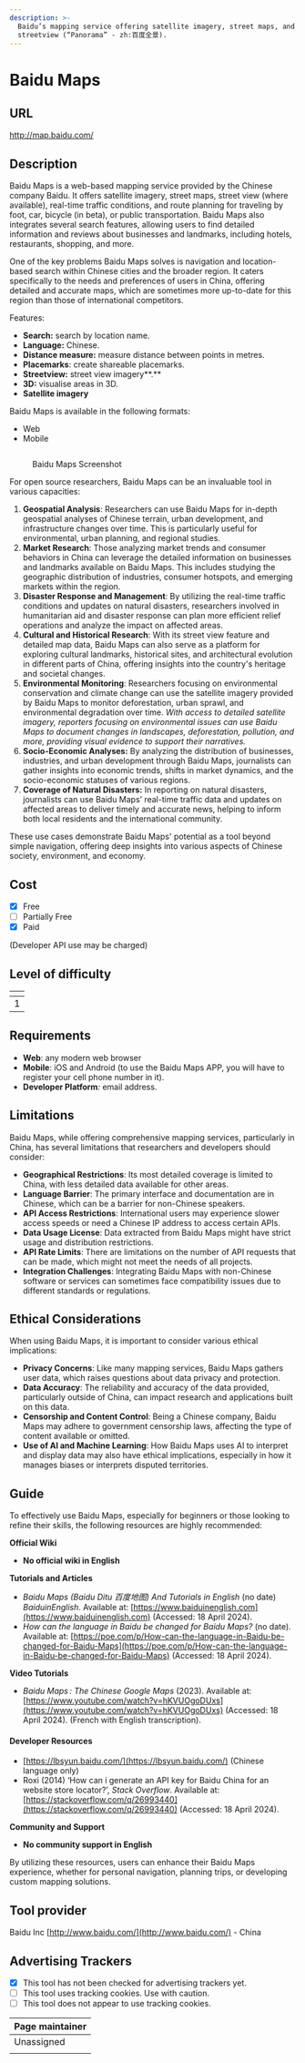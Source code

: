 ```yaml
---
description: >-
  Baidu’s mapping service offering satellite imagery, street maps, and
  streetview (“Panorama” - zh:百度全景).
---
```


# Baidu Maps

## URL

http://map.baidu.com/

## Description

Baidu Maps is a web-based mapping service provided by the Chinese company Baidu. It offers satellite imagery, street maps, street view (where available), real-time traffic conditions, and route planning for traveling by foot, car, bicycle (in beta), or public transportation. Baidu Maps also integrates several search features, allowing users to find detailed information and reviews about businesses and landmarks, including hotels, restaurants, shopping, and more.

One of the key problems Baidu Maps solves is navigation and location-based search within Chinese cities and the broader region. It caters specifically to the needs and preferences of users in China, offering detailed and accurate maps, which are sometimes more up-to-date for this region than those of international competitors.

Features:

* **Search:** search by location name.
* **Language:** Chinese.
* **Distance measure:** measure distance between points in metres.
* **Placemarks**: create shareable placemarks.
* **Streetview:** street view imagery\*\*.\*\*
* **3D:** visualise areas in 3D.
* **Satellite imagery**

Baidu Maps is available in the following formats:

* Web
* Mobile

<figure><img src=".gitbook/assets/Screenshot%202024-04-18%20at%2011.39.48%E2%80%AFAM.png" alt=""><figcaption><p>Baidu Maps Screenshot</p></figcaption></figure>

For open source researchers, Baidu Maps can be an invaluable tool in various capacities:

1. **Geospatial Analysis**: Researchers can use Baidu Maps for in-depth geospatial analyses of Chinese terrain, urban development, and infrastructure changes over time. This is particularly useful for environmental, urban planning, and regional studies.
2. **Market Research**: Those analyzing market trends and consumer behaviors in China can leverage the detailed information on businesses and landmarks available on Baidu Maps. This includes studying the geographic distribution of industries, consumer hotspots, and emerging markets within the region.
3. **Disaster Response and Management**: By utilizing the real-time traffic conditions and updates on natural disasters, researchers involved in humanitarian aid and disaster response can plan more efficient relief operations and analyze the impact on affected areas.
4. **Cultural and Historical Research**: With its street view feature and detailed map data, Baidu Maps can also serve as a platform for exploring cultural landmarks, historical sites, and architectural evolution in different parts of China, offering insights into the country's heritage and societal changes.
5. **Environmental Monitoring**: Researchers focusing on environmental conservation and climate change can use the satellite imagery provided by Baidu Maps to monitor deforestation, urban sprawl, and environmental degradation over time. _With access to detailed satellite imagery, reporters focusing on environmental issues can use Baidu Maps to document changes in landscapes, deforestation, pollution, and more, providing visual evidence to support their narratives._
6. **Socio-Economic Analyses:** By analyzing the distribution of businesses, industries, and urban development through Baidu Maps, journalists can gather insights into economic trends, shifts in market dynamics, and the socio-economic statuses of various regions.
7. **Coverage of Natural Disasters:** In reporting on natural disasters, journalists can use Baidu Maps’ real-time traffic data and updates on affected areas to deliver timely and accurate news, helping to inform both local residents and the international community.

These use cases demonstrate Baidu Maps' potential as a tool beyond simple navigation, offering deep insights into various aspects of Chinese society, environment, and economy.

## Cost

* [x] Free
* [ ] Partially Free
* [x] Paid

(Developer API use may be charged)

## Level of difficulty

<table><thead><tr><th data-type="rating" data-max="5"></th></tr></thead><tbody><tr><td>1</td></tr></tbody></table>

## Requirements

* **Web**: any modern web browser
* **Mobile**: iOS and Android (to use the Baidu Maps APP, you will have to register your cell phone number in it).
* **Developer Platform**_:_ email address.

## Limitations

Baidu Maps, while offering comprehensive mapping services, particularly in China, has several limitations that researchers and developers should consider:

* **Geographical Restrictions**: Its most detailed coverage is limited to China, with less detailed data available for other areas.
* **Language Barrier**: The primary interface and documentation are in Chinese, which can be a barrier for non-Chinese speakers.
* **API Access Restrictions**: International users may experience slower access speeds or need a Chinese IP address to access certain APIs.
* **Data Usage License**: Data extracted from Baidu Maps might have strict usage and distribution restrictions.
* **API Rate Limits**: There are limitations on the number of API requests that can be made, which might not meet the needs of all projects.
* **Integration Challenges**: Integrating Baidu Maps with non-Chinese software or services can sometimes face compatibility issues due to different standards or regulations.

## Ethical Considerations

When using Baidu Maps, it is important to consider various ethical implications:

* **Privacy Concerns**: Like many mapping services, Baidu Maps gathers user data, which raises questions about data privacy and protection.
* **Data Accuracy**: The reliability and accuracy of the data provided, particularly outside of China, can impact research and applications built on this data.
* **Censorship and Content Control**: Being a Chinese company, Baidu Maps may adhere to government censorship laws, affecting the type of content available or omitted.
* **Use of AI and Machine Learning**: How Baidu Maps uses AI to interpret and display data may also have ethical implications, especially in how it manages biases or interprets disputed territories.

## Guide

To effectively use Baidu Maps, especially for beginners or those looking to refine their skills, the following resources are highly recommended:

**Official Wiki**

* **No official wiki in English**

**Tutorials and Articles**

* _Baidu Maps (Baidu Ditu 百度地图) And Tutorials in English_ (no date) _BaiduinEnglish_. Available at: [https://www.baiduinenglish.com](https://www.baiduinenglish.com) (Accessed: 18 April 2024).
* _How can the language in Baidu be changed for Baidu Maps?_ (no date). Available at: [https://poe.com/p/How-can-the-language-in-Baidu-be-changed-for-Baidu-Maps](https://poe.com/p/How-can-the-language-in-Baidu-be-changed-for-Baidu-Maps) (Accessed: 18 April 2024).

**Video Tutorials**

* _Baidu Maps : The Chinese Google Maps_ (2023). Available at: [https://www.youtube.com/watch?v=hKVUOgoDUxs](https://www.youtube.com/watch?v=hKVUOgoDUxs) (Accessed: 18 April 2024). (French with English transcription).

#### Developer Resources

* [https://lbsyun.baidu.com/](https://lbsyun.baidu.com/) (Chinese language only)
* Roxi (2014) ‘How can i generate an API key for Baidu China for an website store locator?’, _Stack Overflow_. Available at: [https://stackoverflow.com/q/26993440](https://stackoverflow.com/q/26993440) (Accessed: 18 April 2024).

**Community and Support**

* **No community support in English**

By utilizing these resources, users can enhance their Baidu Maps experience, whether for personal navigation, planning trips, or developing custom mapping solutions.

## Tool provider

Baidu Inc [http://www.baidu.com/](http://www.baidu.com/) - China

## Advertising Trackers

* [x] This tool has not been checked for advertising trackers yet.
* [ ] This tool uses tracking cookies. Use with caution.
* [ ] This tool does not appear to use tracking cookies.

| Page maintainer |
| --------------- |
| Unassigned      |
|                 |
